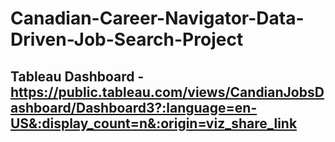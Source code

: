 # Canadian-Career-Navigator-Data-Driven-Job-Search-Project

## Tableau Dashboard - https://public.tableau.com/views/CandianJobsDashboard/Dashboard3?:language=en-US&:display_count=n&:origin=viz_share_link
